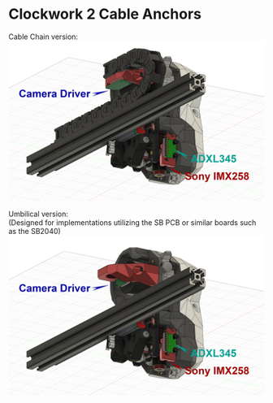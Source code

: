 # Clockwork 2 Cable Anchors
Cable Chain version:<br>
<img src="../../Showroom/Cable_Chain_View.png" width=800>


Umbilical version:<br>
(Designed for implementations utilizing the SB PCB or similar boards such as the SB2040)<br>
<img src="../../Showroom/CANBUS_View.png" width=800>
